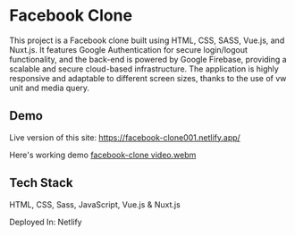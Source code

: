 # Facebook Clone
This project is a Facebook clone built using HTML, CSS, SASS, Vue.js, and Nuxt.js. It features Google Authentication for secure login/logout functionality, and the back-end is powered by Google Firebase, providing a scalable and secure cloud-based infrastructure. The application is highly responsive and adaptable to different screen sizes, thanks to the use of vw unit and media query.
## Demo
Live version of this site: https://facebook-clone001.netlify.app/

Here's working demo  [facebook-clone video.webm](https://user-images.githubusercontent.com/97284604/229862398-5c9bb2ef-1afa-464d-a21a-994c244f1e40.webm)


## Tech Stack
HTML, CSS, Sass, JavaScript, Vue.js & Nuxt.js

Deployed In: Netlify

